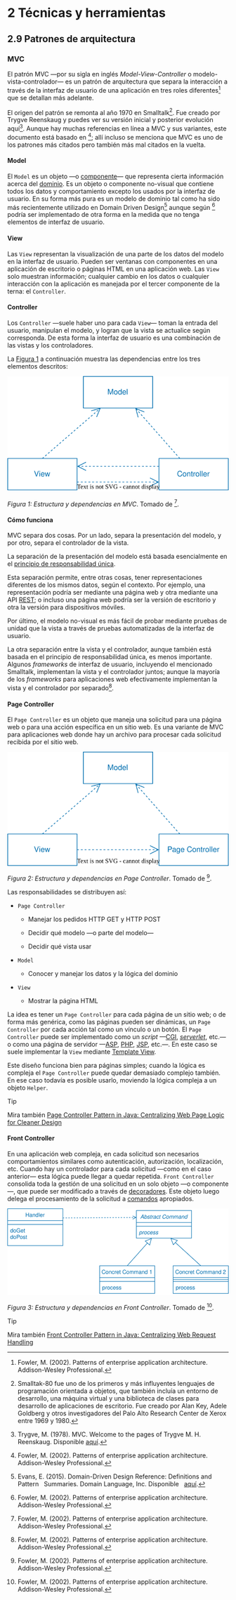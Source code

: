 # 2 Técnicas y herramientas

## 2.9 Patrones de arquitectura

### MVC

El patrón MVC —por su sigla en inglés *Model-View-Controller* o
modelo-vista-controlador— es un patrón de arquitectura que separa la interacción
a través de la interfaz de usuario de una aplicación en tres roles
diferentes[^1] que se detallan más adelante.

[^1]: Fowler, M. (2002). Patterns of enterprise application architecture.
    Addison-Wesley Professional.

El origen del patrón se remonta al año 1970 en Smalltalk[^2]. Fue creado por
Trygve Reenskaug y puedes ver su versión inicial y posterior evolución aquí[^3].
Aunque hay muchas referencias en línea a MVC y sus variantes, este documento
está basado en [^1]; allí incluso se menciona que MVC es uno de los patrones más
citados pero también más mal citados en la vuelta.

[^2]: Smalltak-80 fue uno de los primeros y más influyentes lenguajes de
    programación orientada a objetos, que también incluía un entorno de
    desarrollo, una máquina virtual y una biblioteca de clases para desarrollo
    de aplicaciones de escritorio. Fue creado por Alan Key, Adele Goldberg y
    otros investigadores del Palo Alto Research Center de Xerox entre 1969 y
    1980.

[^3]: Trygve, M. (1978). MVC. Welcome to the pages of Trygve M. H. Reenskaug.
    Disponible
    [aquí](https://folk.universitetetioslo.no/trygver/themes/mvc/mvc-index.html).

#### Model

El `Model` es un objeto —o [componente](/4_Conceptos/4_Componente.md)— que
representa cierta información acerca del [dominio](/4_Conceptos/4_Dominio.md).
Es un objeto o componente no-visual que contiene todos los datos y
comportamiento excepto los usados por la interfaz de usuario. En su forma más
pura es un modelo de dominio tal como ha sido más recientemente utilizado en
Domain Driven Design[^4] aunque según [^1] podría ser implementado de otra forma
en la medida que no tenga elementos de interfaz de usuario.

[^4]: Evans, E. (2015). Domain-Driven Design Reference: Definitions and Pattern
    Summaries. Domain Language, Inc. Disponible
    [aquí](https://www.domainlanguage.com/wp-content/uploads/2016/05/DDD_Reference_2015-03.pdf).

#### View

 Las `View` representan la visualización de una parte de los datos del modelo en
 la interfaz de usuario. Pueden ser ventanas con componentes en una aplicación
 de escritorio o páginas HTML en una aplicación web. Las `View` solo muestran
 información; cualquier cambio en los datos o cualquier interacción con la
 aplicación es manejada por el tercer componente de la terna: el `Controller`.

#### Controller

Los `Controller` —suele haber uno para cada `View`— toman la entrada
del usuario, manipulan el modelo, y logran que la vista se actualice según
corresponda. De esta forma la interfaz de usuario es una combinación de las
vistas y los controladores.

La [Figura 1](#figura-1) a continuación muestra las dependencias entre los tres
elementos descritos:

<a id="figura-1"/>

![Estructura y dependencias en MVC](/diagrams/MVC.svg)

*Figura 1: Estructura y dependencias en MVC*. Tomado de [^1].

#### Cómo funciona

MVC separa dos cosas. Por un lado, separa la presentación del modelo, y por
otro, separa el controlador de la vista.

La separación de la presentación del modelo está basada esencialmente en el
[principio de responsabilidad
única](https://blog.cleancoder.com/uncle-bob/2014/05/08/SingleReponsibilityPrinciple.html).

Esta separación permite, entre otras cosas, tener representaciones diferentes
de los mismos datos, según el contexto. Por ejemplo, una representación podría
ser mediante una página web y otra mediante una API
[REST](/4_Conceptos/4_REST.md); o incluso una página web podría ser la versión
de escritorio y otra la versión para dispositivos móviles.

Por último, el modelo no-visual es más fácil de probar mediante pruebas de
unidad que la vista a través de pruebas automatizadas de la interfaz de usuario.

La otra separación entre la vista y el controlador, aunque también está basada
en el principio de responsabilidad única, es menos importante. Algunos
*frameworks* de interfaz de usuario, incluyendo el mencionado Smalltalk,
implementan la vista y el controlador juntos; aunque la mayoría de los
*frameworks* para aplicaciones web efectivamente implementan la vista y el
controlador por separado[^1].

#### Page Controller

El `Page Controller` es un objeto que maneja una solicitud para una página web o
para una acción específica en un sitio web. Es una variante de MVC para
aplicaciones web donde hay un archivo para procesar cada solicitud recibida por
el sitio web.

<a id="figura-2"/>

![Estructura y dependencias en Page Controller](/diagrams/MVC_Page_Controller.svg)

*Figura 2: Estructura y dependencias en Page Controller*. Tomado de [^1].

Las responsabilidades se distribuyen así:

* `Page Controller`

  * Manejar los pedidos HTTP GET y HTTP POST

  * Decidir qué modelo —o parte del modelo—

  * Decidir qué vista usar

* `Model`

  * Conocer y manejar los datos y la lógica del dominio

* `View`

  * Mostrar la página HTML

La idea es tener un `Page Controller` para cada página de un sitio web; o de
forma más genérica, como las páginas pueden ser dinámicas, un `Page Controller`
por cada acción tal como un vínculo o un botón. El `Page Controller` puede ser
implementado como un *script*
—[CGI](https://datatracker.ietf.org/doc/html/rfc3875),
[*serverlet*](https://jcp.org/en/jsr/detail?id=340), etc.— o como una página de
servidor —[ASP](https://learn.microsoft.com/en-us/aspnet/overview),
[PHP](https://www.php.net/manual/es/intro-whatis.php),
[JSP](https://projects.eclipse.org/projects/ee4j.jsp), etc.—. En este caso se
suele implementar la `View` mediante [Template
View](https://java-design-patterns.com/patterns/templateview/).

Este diseño funciona bien para páginas simples; cuando la lógica es compleja el
`Page Controller` puede quedar demasiado complejo también. En ese caso todavía
es posible usarlo, moviendo la lógica compleja a un objeto `Helper`.

> [!TIP]
> Mira también [Page Controller Pattern in Java: Centralizing Web Page Logic for
> Cleaner Design](https://java-design-patterns.com/patterns/page-controller/)

#### Front Controller

En una aplicación web compleja, en cada solicitud son necesarios comportamientos
similares como autenticación, autorización, localización, etc. Cuando hay un
controlador para cada solicitud —como en el caso anterior— esta lógica puede
llegar a quedar repetida. `Front Controller` consolida toda la gestión de una
solicitud en un solo objeto —o componente—, que puede ser modificado a través de
[decoradores](https://refactoring.guru/design-patterns/decorator). Este objeto
luego delega el procesamiento de la solicitud a
[comandos](https://refactoring.guru/design-patterns/command) apropiados.

<a id="figura-3"/>

![Estructura y dependencias en Front Controller](/diagrams/MVC_Front_Controller.svg)

*Figura 3: Estructura y dependencias en Front Controller*. Tomado de [^1].

> [!TIP]
> Mira también [Front Controller Pattern in Java: Centralizing Web Request
> Handling](https://java-design-patterns.com/patterns/front-controller/)
